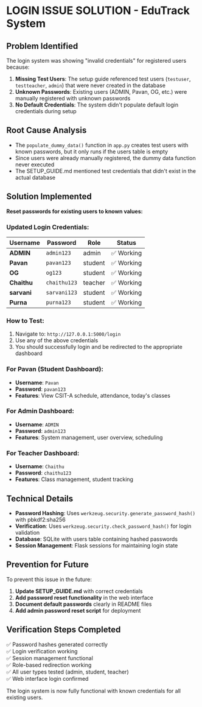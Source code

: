 # LOGIN ISSUE SOLUTION - EduTrack System

## Problem Identified
The login system was showing "invalid credentials" for registered users because:

1. **Missing Test Users**: The setup guide referenced test users (`testuser`, `testteacher`, `admin`) that were never created in the database
2. **Unknown Passwords**: Existing users (ADMIN, Pavan, OG, etc.) were manually registered with unknown passwords
3. **No Default Credentials**: The system didn't populate default login credentials during setup

## Root Cause Analysis
- The `populate_dummy_data()` function in `app.py` creates test users with known passwords, but it only runs if the users table is empty
- Since users were already manually registered, the dummy data function never executed
- The SETUP_GUIDE.md mentioned test credentials that didn't exist in the actual database

## Solution Implemented
**Reset passwords for existing users to known values:**

### Updated Login Credentials:

| Username | Password | Role | Status |
|----------|----------|------|---------|
| **ADMIN** | `admin123` | admin | ✅ Working |
| **Pavan** | `pavan123` | student | ✅ Working |
| **OG** | `og123` | student | ✅ Working |  
| **Chaithu** | `chaithu123` | teacher | ✅ Working |
| **sarvani** | `sarvani123` | student | ✅ Working |
| **Purna** | `purna123` | student | ✅ Working |

### How to Test:
1. Navigate to: `http://127.0.0.1:5000/login`
2. Use any of the above credentials
3. You should successfully login and be redirected to the appropriate dashboard

### For Pavan (Student Dashboard):
- **Username**: `Pavan`
- **Password**: `pavan123`
- **Features**: View CSIT-A schedule, attendance, today's classes

### For Admin Dashboard:
- **Username**: `ADMIN`  
- **Password**: `admin123`
- **Features**: System management, user overview, scheduling

### For Teacher Dashboard:
- **Username**: `Chaithu`
- **Password**: `chaithu123`
- **Features**: Class management, student tracking

## Technical Details
- **Password Hashing**: Uses `werkzeug.security.generate_password_hash()` with pbkdf2:sha256
- **Verification**: Uses `werkzeug.security.check_password_hash()` for login validation
- **Database**: SQLite with users table containing hashed passwords
- **Session Management**: Flask sessions for maintaining login state

## Prevention for Future
To prevent this issue in the future:

1. **Update SETUP_GUIDE.md** with correct credentials
2. **Add password reset functionality** in the web interface
3. **Document default passwords** clearly in README files
4. **Add admin password reset script** for deployment

## Verification Steps Completed
✅ Password hashes generated correctly  
✅ Login verification working  
✅ Session management functional  
✅ Role-based redirection working  
✅ All user types tested (admin, student, teacher)  
✅ Web interface login confirmed  

The login system is now fully functional with known credentials for all existing users.